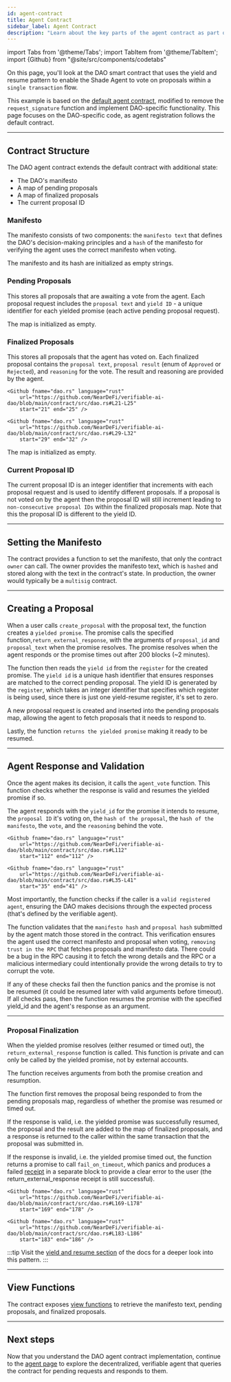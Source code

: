 ```yaml
---
id: agent-contract
title: Agent Contract
sidebar_label: Agent Contract
description: "Learn about the key parts of the agent contract as part of the Verifiable AI DAO Shade Agent example, including how to create a custom agent contract and create a yield and resume-based Shade Agent."
---
```


import Tabs from '@theme/Tabs';
import TabItem from '@theme/TabItem';
import {Github} from "@site/src/components/codetabs"

On this page, you'll look at the DAO smart contract that uses the yield and resume pattern to enable the Shade Agent to vote on proposals within a `single transaction` flow.

This example is based on the [default agent contract](https://github.com/NearDeFi/shade-agent-js/tree/main/contracts/sandbox), modified to remove the `request_signature` function and implement DAO-specific functionality. This page focuses on the DAO-specific code, as agent registration follows the default contract.

---

## Contract Structure

The DAO agent contract extends the default contract with additional state:
- The DAO's manifesto
- A map of pending proposals
- A map of finalized proposals 
- The current proposal ID

<Github fname="lib.rs" language="rust"
    url="https://github.com/NearDeFi/verifiable-ai-dao/blob/main/contract/src/lib.rs#L33-L41"
    start="33" end="41" />

### Manifesto 

The manifesto consists of two components: the `manifesto text` that defines the DAO's decision-making principles and a `hash` of the manifesto for verifying the agent uses the correct manifesto when voting.

<Github fname="dao.rs" language="rust"
    url="https://github.com/NearDeFi/verifiable-ai-dao/blob/main/contract/src/dao.rs#L7-L10"
    start="7" end="10" />

The manifesto and its hash are initialized as empty strings.

### Pending Proposals

This stores all proposals that are awaiting a vote from the agent. Each proposal request includes the `proposal text` and `yield ID` - a unique identifier for each yielded promise (each active pending proposal request).

<Github fname="dao.rs" language="rust"
    url="https://github.com/NearDeFi/verifiable-ai-dao/blob/main/contract/src/dao.rs#L14-L17"
    start="14" end="17" />

The map is initialized as empty.

### Finalized Proposals 

This stores all proposals that the agent has voted on. Each finalized proposal contains the `proposal text`, `proposal result` (enum of `Approved` or `Rejected`), and `reasoning` for the vote. The result and reasoning are provided by the agent.

<Tabs groupId="code-tabs">
  <TabItem value="finalized-proposal" label="FinalizedProposal">

    <Github fname="dao.rs" language="rust"
        url="https://github.com/NearDeFi/verifiable-ai-dao/blob/main/contract/src/dao.rs#L21-L25"
        start="21" end="25" />

  </TabItem>
  <TabItem value="proposal-result" label="ProposalResult">

    <Github fname="dao.rs" language="rust"
        url="https://github.com/NearDeFi/verifiable-ai-dao/blob/main/contract/src/dao.rs#L29-L32"
        start="29" end="32" />
  
  </TabItem>
</Tabs>

The map is initialized as empty.

### Current Proposal ID

The current proposal ID is an integer identifier that increments with each proposal request and is used to identify different proposals. If a proposal is not voted on by the agent then the proposal ID will still increment leading to `non-consecutive proposal IDs` within the finalized proposals map. Note that this the proposal ID is different to the yield ID.

---

## Setting the Manifesto

The contract provides a function to set the manifesto, that only the contract `owner` can call. The owner provides the manifesto text, which is `hashed` and stored along with the text in the contract's state. In production, the owner would typically be a `multisig` contract.

<Github fname="dao.rs" language="rust"
    url="https://github.com/NearDeFi/verifiable-ai-dao/blob/main/contract/src/dao.rs#L55-L67"
    start="55" end="67" />

---

## Creating a Proposal

When a user calls `create_proposal` with the proposal text, the function creates a `yielded promise`. The promise calls the specified function,`return_external_response`, with the arguments of `proposal_id` and `proposal_text` when the promise resolves. The promise resolves when the agent responds or the promise times out after 200 blocks (~2 minutes).

<Github fname="dao.rs" language="rust"
    url="https://github.com/NearDeFi/verifiable-ai-dao/blob/main/contract/src/dao.rs#L83-L91"
    start="83" end="91" />

The function then reads the `yield id` from the `register` for the created promise. The `yield id` is a unique hash identifier that ensures responses are matched to the correct pending proposal. The yield ID is generated by the `register`, which takes an integer identifier that specifies which register is being used, since there is just one yield-resume register, it's set to zero.

<Github fname="dao.rs" language="rust"
    url="https://github.com/NearDeFi/verifiable-ai-dao/blob/main/contract/src/dao.rs#L94-L97"
    start="94" end="97" />

A new proposal request is created and inserted into the pending proposals map, allowing the agent to fetch proposals that it needs to respond to.

<Github fname="dao.rs" language="rust"
    url="https://github.com/NearDeFi/verifiable-ai-dao/blob/main/contract/src/dao.rs#L100-L105"
    start="100" end="105" />

Lastly, the function `returns the yielded promise` making it ready to be resumed.

<Github fname="dao.rs" language="rust"
    url="https://github.com/NearDeFi/verifiable-ai-dao/blob/main/contract/src/dao.rs#L108"
    start="108" end="108" />

---

## Agent Response and Validation

Once the agent makes its decision, it calls the `agent_vote` function. This function checks whether the response is valid and resumes the yielded promise if so.

The agent responds with the `yield_id` for the promise it intends to resume, the `proposal ID` it's voting on, the `hash of the proposal`, the `hash of the manifesto`, the `vote`, and the `reasoning` behind the vote.

<Tabs groupId="code-tabs">
  <TabItem value="args" label="Args">

    <Github fname="dao.rs" language="rust"
        url="https://github.com/NearDeFi/verifiable-ai-dao/blob/main/contract/src/dao.rs#L112"
        start="112" end="112" />

  </TabItem>
  <TabItem value="ai-response" label="AiResponse">

    <Github fname="dao.rs" language="rust"
        url="https://github.com/NearDeFi/verifiable-ai-dao/blob/main/contract/src/dao.rs#L35-L41"
        start="35" end="41" />
  
  </TabItem>
</Tabs>

Most importantly, the function checks if the caller is a `valid registered agent`, ensuring the DAO makes decisions through the expected process (that's defined by the verifiable agent).

<Github fname="dao.rs" language="rust"
    url="https://github.com/NearDeFi/verifiable-ai-dao/blob/main/contract/src/dao.rs#L114"
    start="114" end="114" />

The function validates that the `manifesto hash` and `proposal hash` submitted by the agent match those stored in the contract. This verification ensures the agent used the correct manifesto and proposal when voting, `removing trust in the RPC` that fetches proposals and manifesto data. There could be a bug in the RPC causing it to fetch the wrong details and the RPC or a malicious intermediary could intentionally provide the wrong details to try to corrupt the vote.

<Github fname="dao.rs" language="rust"
    url="https://github.com/NearDeFi/verifiable-ai-dao/blob/main/contract/src/dao.rs#L123-L137"
    start="123" end="137" />

If any of these checks fail then the function panics and the promise is not be resumed (it could be resumed later with valid arguments before timeout). If all checks pass, then the function resumes the promise with the specified yield_id and the agent's response as an argument.

<Github fname="dao.rs" language="rust"
    url="https://github.com/NearDeFi/verifiable-ai-dao/blob/main/contract/src/dao.rs#L140"
    start="140" end="140" />

---

### Proposal Finalization

When the yielded promise resolves (either resumed or timed out), the `return_external_response` function is called. This function is private and can only be called by the yielded promise, not by external accounts. 

The function receives arguments from both the promise creation and resumption.

<Github fname="dao.rs" language="rust"
    url="https://github.com/NearDeFi/verifiable-ai-dao/blob/main/contract/src/dao.rs#144-L150"
    start="144" end="150" />

The function first removes the proposal being responded to from the pending proposals map, regardless of whether the promise was resumed or timed out.

<Github fname="dao.rs" language="rust"
    url="https://github.com/NearDeFi/verifiable-ai-dao/blob/main/contract/src/dao.rs#L151"
    start="151" end="151" />

If the response is valid, i.e. the yielded promise was successfully resumed, the proposal and the result are added to the map of finalized proposals, and a response is returned to the caller within the same transaction that the proposal was submitted in.

<Github fname="dao.rs" language="rust"
    url="https://github.com/NearDeFi/verifiable-ai-dao/blob/main/contract/src/dao.rs#L153-L168"
    start="153" end="168" />

If the response is invalid, i.e. the yielded promise timed out, the function returns a promise to call `fail_on_timeout`, which panics and produces a failed [receipt](../../../../protocol/transaction-execution) in a separate block to provide a clear error to the user (the return_external_response receipt is still successful).

<Tabs groupId="code-tabs">
  <TabItem value="promise" label="Promise">

    <Github fname="dao.rs" language="rust"
        url="https://github.com/NearDeFi/verifiable-ai-dao/blob/main/contract/src/dao.rs#L169-L178"
        start="169" end="178" />

  </TabItem>
  <TabItem value="panic-function" label="Panic function">

    <Github fname="dao.rs" language="rust"
        url="https://github.com/NearDeFi/verifiable-ai-dao/blob/main/contract/src/dao.rs#L183-L186"
        start="183" end="186" />
  
  </TabItem>
</Tabs>

:::tip
Visit the [yield and resume section](../../../../smart-contracts/anatomy/yield-resume.md) of the docs for a deeper look into this pattern.
:::

---

## View Functions

The contract exposes [view functions](https://github.com/NearDeFi/verifiable-ai-dao/blob/main/contract/src/dao.rs#L171-L205) to retrieve the manifesto text, pending proposals, and finalized proposals.

---

## Next steps

Now that you understand the DAO agent contract implementation, continue to the [agent page](./agent.md) to explore the decentralized, verifiable agent that queries the contract for pending requests and responds to them.